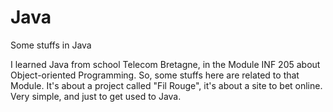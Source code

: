 Java
====

Some stuffs in Java

I learned Java from school Telecom Bretagne, in the Module INF 205 about Object-oriented Programming.
So, some stuffs here are related to that Module.
It's about a project called "Fil Rouge", it's about a site to bet online.
Very simple, and just to get used to Java.
